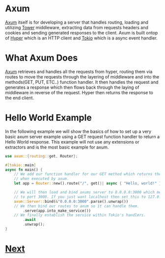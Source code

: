 # Axum 

[Axum] itself is for developing a server that handles routing, loading and utilizing [Tower](https://crates.io/crates/tower)
middleware, extracting data from requests headers and cookies and sending generated responses to the client.
Axum is built ontop of [Hyper](https://crates.io/crates/hyper) which is an HTTP client and [Tokio](https://crates.io/crates/tokio)
which is a async event handler.

# What Axum Does

[Axum] retrieves and handles all the requests from hyper, routing them via routes to move the requests
through the layering of middleware and into the methods(GET, PUT, ETC..) function handler.
It then handles the request and generates a response which then flows back through the laying of middleware
in reverse of the request. Hyper then returns the response to the end client.

# Hello World Example

In the following example we will show the basics of how to set up a very basic 
axum server example using a GET request function handler to return a Hello World 
response. This example will not use any extensions or extractors and is the most basic
example for axum.

```rust
use axum::{routing::get, Router};

#[tokio::main]
async fn main() {
    // We add our function handler for our GET method which returns the response Hello, world!
    // when executed by axum.
    let app = Router::new().route("/", get(|| async { "Hello, world!" }));

    // We will then load and bind axums server to 0.0.0.0:3000 which means it handles any requests
    // to port 3000. If you just want localhost then set this to 127.0.0.1
    axum::Server::bind(&"0.0.0.0:3000".parse().unwrap())
    // We then bind our routes to axum so it can handle them.
        .serve(app.into_make_service())
    // We finally establish the service within Tokio's handlers.
        .await
        .unwrap();
}
```


# [Next](routing.md)


[Axum]: https://github.com/tokio-rs/axum
